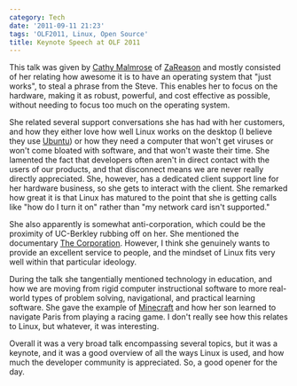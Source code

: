 ```yaml
---
category: Tech
date: '2011-09-11 21:23'
tags: 'OLF2011, Linux, Open Source'
title: Keynote Speech at OLF 2011
---
```


This talk was given by [Cathy Malmrose](http://malmrose.wordpress.com/)
of [ZaReason](http://zareason.com/) and mostly consisted of her relating
how awesome it is to have an operating system that "just works", to
steal a phrase from the Steve. This enables her to focus on the
hardware, making it as robust, powerful, and cost effective as possible,
without needing to focus too much on the operating system.

She related several support conversations she has had with her
customers, and how they either love how well Linux works on the desktop
(I believe they use [Ubuntu](http://www.ubuntu.com/)) or how they need a
computer that won't get viruses or won't come bloated with software, and
that won't waste their time. She lamented the fact that developers often
aren't in direct contact with the users of our products, and that
disconnect means we are never really directly appreciated. She, however,
has a dedicated client support line for her hardware business, so she
gets to interact with the client. She remarked how great it is that
Linux has matured to the point that she is getting calls like "how do I
turn it on" rather than "my network card isn't supported."

She also apparently is somewhat anti-corporation, which could be the
proximity of UC-Berkley rubbing off on her. She mentioned the
documentary [The Corporation](http://www.thecorporation.com/). However,
I think she genuinely wants to provide an excellent service to people,
and the mindset of Linux fits very well within that particular ideology.

During the talk she tangentially mentioned technology in education, and
how we are moving from rigid computer instructional software to more
real-world types of problem solving, navigational, and practical
learning software. She gave the example of
[Minecraft](http://www.minecraft.net/) and how her son learned to
navigate Paris from playing a racing game. I don't really see how this
relates to Linux, but whatever, it was interesting.

Overall it was a very broad talk encompassing several topics, but it was
a keynote, and it was a good overview of all the ways Linux is used, and
how much the developer community is appreciated. So, a good opener for
the day.
